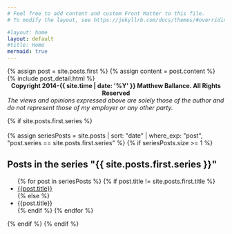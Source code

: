```yaml
---
# Feel free to add content and custom Front Matter to this file.
# To modify the layout, see https://jekyllrb.com/docs/themes/#overriding-theme-defaults

#layout: home
layout: default
#title: Home
mermaid: true
---
```


<div class="blog-index">  
  {% assign post = site.posts.first %}
  {% assign content = post.content %}
  {% include post_detail.html %}
</div>

  <div/>
  <center>
  <b>Copyright 2014-{{ site.time | date: '%Y' }} Matthew Ballance. All Rights Reserved</b>
  </center>
  <em>The views and opinions expressed above are solely those of the author and do not 
      represent those of my employer or any other party.</em>

{% if site.posts.first.series %}
<br/>
<br/>
{% assign seriesPosts = site.posts | sort: "date" | where_exp: "post", "post.series == site.posts.first.series" %}
{% if seriesPosts.size >= 1 %}
<h2>Posts in the series "{{ site.posts.first.series }}"</h2>
<ul>
    {% for post in seriesPosts %}
        {% if post.title != site.posts.first.title %}
            <li><a href="{{ post.url }}">{{post.title}}</a></li>
        {% else %}
            <li>{{post.title}}</li>
        {% endif %}
    {% endfor %}
    </ul>
{% endif %}
{% endif %}
